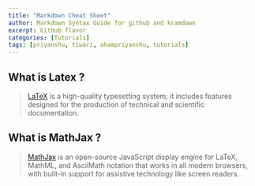 ```yaml
---
title: "Markdown Cheat Sheet"
author: Markdown Syntax Guide for github and kramdown
excerpt: Github flavor
categories: [Tutorials]
tags: [priyanshu, tiwari, ahampriyanshu, tutorials]
---
```


## What is Latex ?

> [LaTeX](https://www.latex-project.org/) is a high-quality typesetting system; it includes features designed for the production of technical and scientific documentation.

## What is MathJax ?

> [MathJax](https://www.mathjax.org/) is an open-source JavaScript display engine for LaTeX, MathML, and AsciiMath notation that works in all modern browsers, with built-in support for assistive technology like screen readers.
